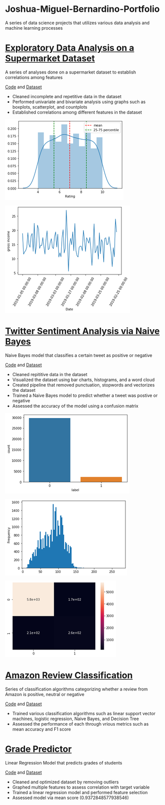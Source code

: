 # Joshua-Miguel-Bernardino-Portfolio
A series of data science projects that utilizes various data analysis and machine learning processes

# [Exploratory Data Analysis on a Supermarket Dataset](https://github.com/Miggy070498/EDA_Supermarket)
A series of analyses done on a supermarket dataset to establish correlations among features

[Code](https://github.com/Miggy070498/EDA_Supermarket/blob/main/Supermarket%20EDA.ipynb) and [Dataset](https://github.com/Miggy070498/EDA_Supermarket/blob/main/supermarket_sales.csv)  
- Cleaned incomplete and repetitive data in the dataset
- Performed univariate and bivariate analysis using graphs such as boxplots, scatterplot, and countplots
- Established correlations among different features in the dataset

![](/images/distplot.png)

![](/images/linegraph.png)

# [Twitter Sentiment Analysis via Naive Bayes](https://github.com/Miggy070498/Twitter-Sentiment-Analysis)
Naive Bayes model that classifies a certain tweet as positive or negative

[Code](https://github.com/Miggy070498/Twitter-Sentiment-Analysis/blob/main/Tweet%20Sentiment%20Analysis.ipynb) and [Dataset](https://raw.githubusercontent.com/Miggy070498/Twitter-Sentiment-Analysis/main/twitter.csv)
- Cleaned repititive data in the dataset
- Visualized the dataset using bar charts, histograms, and a word cloud
- Created pipeline that removed punctuation, stopwords and vectorizes the dataset
- Trained a Naive Bayes model to predict whether a tweet was postive or negative 
- Assessed the accuracy of the model using a confusion matrix 

![](/images/countplot.png)

![](/images/histogram.png)

![](/images/heatmap.png)

# [Amazon Review Classification](https://github.com/Miggy070498/Amazon-Reviews)
Series of classification algorithms categorizing whether a review from Amazon is positive, neutral or negative

[Code](https://github.com/Miggy070498/Amazon-Reviews/blob/main/Amazon%20Reviews.ipynb) and [Dataset](https://github.com/Miggy070498/Amazon-Reviews/blob/main/Appliances_5.json.gz)
- Trained various classification algorithms such as linear support vector 
  machines, logistic regression, Naive Bayes, and Decision Tree
- Assessed the performance of each through vrious metrics such as mean accuracy
  and F1 score

# [Grade Predictor](https://github.com/Miggy070498/Grade-Prediction)
Linear Regression Model that predicts grades of students

[Code](https://github.com/Miggy070498/Grade-Prediction/blob/main/student-mat.csv) and [Dataset](https://github.com/Miggy070498/Grade-Prediction/blob/main/student-mat.csv)
- Cleaned and optimized dataset by removing outliers
- Graphed multiple features to assess correlation with target variable
- Trained a linear regression model and performed feature selection
- Assessed model via mean score (0.9372848577938546)
